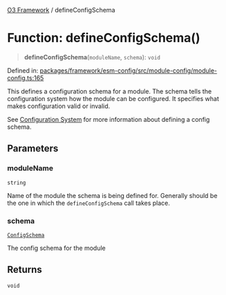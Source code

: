 [O3 Framework](../API.md) / defineConfigSchema

# Function: defineConfigSchema()

> **defineConfigSchema**(`moduleName`, `schema`): `void`

Defined in: [packages/framework/esm-config/src/module-config/module-config.ts:165](https://github.com/openmrs/openmrs-esm-core/blob/main/packages/framework/esm-config/src/module-config/module-config.ts#L165)

This defines a configuration schema for a module. The schema tells the
configuration system how the module can be configured. It specifies
what makes configuration valid or invalid.

See [Configuration System](https://o3-docs.openmrs.org/docs/configuration-system)
for more information about defining a config schema.

## Parameters

### moduleName

`string`

Name of the module the schema is being defined for. Generally
  should be the one in which the `defineConfigSchema` call takes place.

### schema

[`ConfigSchema`](../interfaces/ConfigSchema.md)

The config schema for the module

## Returns

`void`
